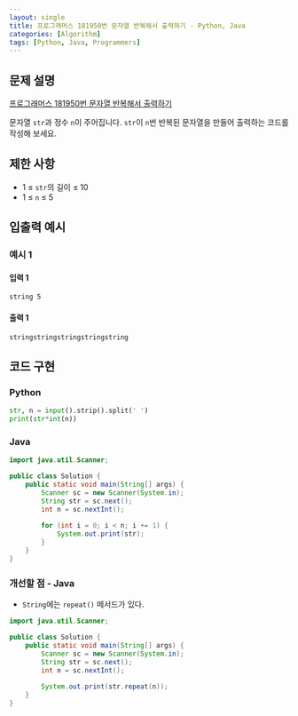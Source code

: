 ```yaml
---
layout: single
title: 프로그래머스 181950번 문자열 반복해서 출력하기 - Python, Java
categories: [Algorithm]
tags: [Python, Java, Programmers]
---
```


## 문제 설명
[프로그래머스 181950번 문자열 반복해서 출력하기](https://school.programmers.co.kr/learn/courses/30/lessons/181950)

문자열 `str`과 정수 `n`이 주어집니다. `str`이 `n`번 반복된 문자열을 만들어 출력하는 코드를 작성해 보세요.

## 제한 사항
- 1 ≤ `str`의 길이 ≤ 10
- 1 ≤ `n` ≤ 5

## 입출력 예시

### 예시 1

#### 입력 1

```plaintext
string 5
```

#### 출력 1

```plaintext
stringstringstringstringstring
```

## 코드 구현

### Python

```python
str, n = input().strip().split(' ')
print(str*int(n))
```

### Java

```java
import java.util.Scanner;

public class Solution {
    public static void main(String[] args) {
        Scanner sc = new Scanner(System.in);
        String str = sc.next();
        int n = sc.nextInt();
        
        for (int i = 0; i < n; i += 1) {
            System.out.print(str);
        }
    }
}
```

### 개선할 점 - Java

* `String`에는 `repeat()` 메서드가 있다.

```java
import java.util.Scanner;

public class Solution {
    public static void main(String[] args) {
        Scanner sc = new Scanner(System.in);
        String str = sc.next();
        int n = sc.nextInt();
        
        System.out.print(str.repeat(n));
    }
}
```